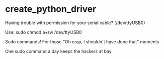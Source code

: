 # create_python_driver

Having trouble with permission for your serial cable? (/dev/ttyUSB0)

Use:  sudo chmod a+rw /dev/ttyUSB0




Sudo commands! For those "Oh crap, I shouldn't have done that" moments

One sudo command a day keeps the hackers at bay
